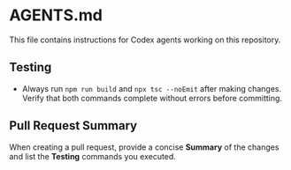 # AGENTS.md

This file contains instructions for Codex agents working on this repository.

## Testing

- Always run `npm run build` and `npx tsc --noEmit` after making changes. Verify that both commands complete without errors before committing.

## Pull Request Summary

When creating a pull request, provide a concise **Summary** of the changes and list the **Testing** commands you executed.
